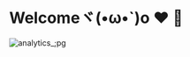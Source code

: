 # Welcomeヾ(•ω•`)o ❤ 🎂

![analytics_;p](https://github-readme-stats.vercel.app/api?username=issaloubani99)g
